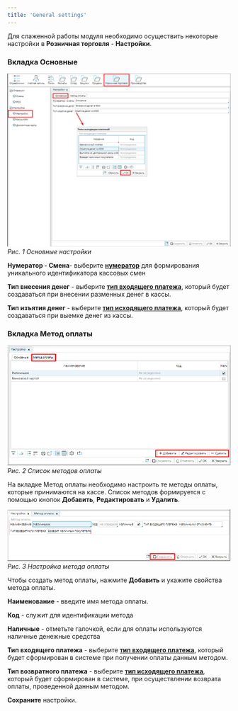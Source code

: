 ```yaml
---
title: 'General settings'
---
```


Для слаженной работы модуля необходимо осуществить некоторые настройки в **Розничная торговля** - **Настройки**.

### Вкладка Основные

![](images/General_settings_1.png)
*Рис. 1 Основные настройки*

  

**Нумератор - Смена**- выберите [**нумератор**](Numerators.md) для формирования уникального идентификатора кассовых смен

**Тип внесения денег** - выберите [**тип входящего платежа**](Payment_type.md), который будет создаваться при внесении разменных денег в кассы.

**Тип изъятия денег** - выберите [**тип исходящего платежа**](Payment_type.md), который будет создаваться при выемке денег из кассы.

### Вкладка Метод оплаты

![](images/General_settings_2.png)
*Рис. 2 Список методов оплаты*

  

На вкладке Метод оплаты необходимо настроить те методы оплаты, которые принимаются на кассе. Список методов формируется с помощью кнопок **Добавить**, **Редактировать** и **Удалить**.

  

![](images/General_settings_3.png)
*Рис. 3 Настройка метода оплаты*

  

Чтобы создать метод оплаты, нажмите **Добавить** и укажите свойства метода оплаты.

**Наименование** - введите имя метода оплаты.

**Код** - служит для идентификации метода

**Наличные** - отметьте галочкой, если для оплаты используются наличные денежные средства

**Тип входящего платежа** - выберите [**тип входящего платежа**](Payment_type.md), который будет сформирован в системе при получении оплаты данным методом.

**Тип возвратного платежа** - выберите [**тип исходящего платежа**](Payment_type.md), который будет сформирован в системе, при осуществлении возврата оплаты, проведенной данным методом.

**Сохраните** настройки.

  

  


